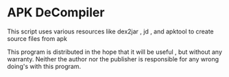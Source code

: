 APK DeCompiler
========

This script uses various resources 
like dex2jar , jd , and apktool
to create source files from apk


This program is distributed in the hope that it will be useful , but without any warranty. Neither the author nor the publisher is responsible for any wrong doing's with this program.
